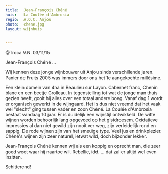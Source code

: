 ```yaml
---
title:  Jean-François Chéné
huis:   La Coulée d'Ambrosia
regio:  A.O.C. Anjou
photo:  chene.jpg
layout: wijnhuis 


---
```

@Troca V.N. 03/11/15

Jean-François Chéné ...

Wij kennen deze jonge wijnbouwer uit Anjou sinds verschillende jaren. Panier de Fruits 2005 was immers door ons het 1e aangekochte millésime.

Een klein domein van 4ha in Beaulieu sur Layon. Cabernet franc, Chenin blanc en een beetje Grolleau.
In tegenstelling tot wat de jonge man thuis gezien heeft, gooit hij alles over een totaal andere boeg. Vanaf dag 1 wordt er organisch gewerkt in de wijngaard.
Het is dus niet vreemd dat het vaak wel "slecht" ging tussen vader en zoon Chéné.
La Coulée d'Ambrosia bestaat vandaag 10 jaar. Er is duidelijk een wijnstijl ontwikkeld. De witte wijnen worden behoorlijk lang opgevoed op het gistdroesem.
Oxidatieve impressies al dan niet gewild zijn nooit ver weg, zijn verleidelijk rond en sappig.
De rode wijnen zijn van het smeuïge type. Veel jus en drinkplezier. Chéné's wijnen zijn zeer naturel, ietwat wild, doch bijzonder lekker.

Jean-François Chéné kennen wij als een koppig en oprecht man, die zeer goed weet waar hij naartoe wil.
Rebellie, idd. ... dat zal er altijd wel even inzitten.

Schitterend!




   



